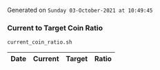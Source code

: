 Generated on `Sunday 03-October-2021 at 10:49:45`

### Current to Target Coin Ratio
`current_coin_ratio.sh`

Date|Current|Target|Ratio
---|---|---|---
